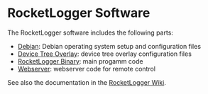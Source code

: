 RocketLogger Software
=====================

The RocketLogger software includes the following parts:
* [Debian](debian): Debian operating system setup and configuration files
* [Device Tree Overlay](device_tree_overlay): device tree overlay configuration files
* [RocketLogger Binary](rocketlogger): main progamm code
* [Webserver](webserver): webserver code for remote control

See also the documentation in the [RocketLogger Wiki](https://gitlab.ethz.ch/tec/public/rocketlogger/wikis/).
